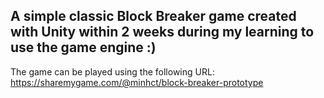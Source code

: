 ## A simple classic Block Breaker game created with Unity within 2 weeks during my learning to use the game engine :)

The game can be played using the following URL: https://sharemygame.com/@minhct/block-breaker-prototype
